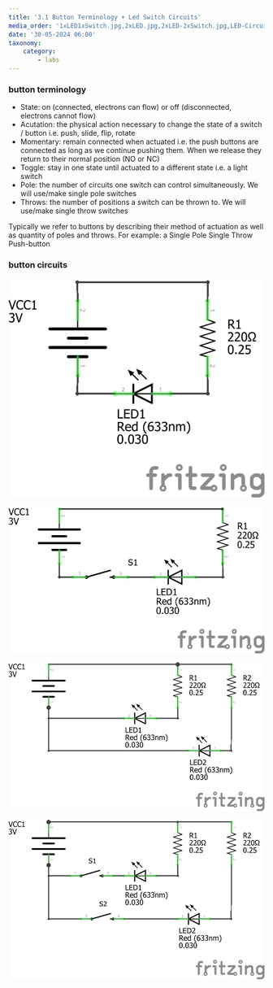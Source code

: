 ```yaml
---
title: '3.1 Button Terminology + Led Switch Circuits'
media_order: '1xLED1xSwitch.jpg,2xLED.jpg,2xLED-2xSwitch.jpg,LED-Circuit.jpg'
date: '30-05-2024 06:00'
taxonomy:
    category:
        - labs
---
```


### button terminology

* State: on (connected, electrons can flow) or off (disconnected, electrons cannot flow)
* Acutation: the physical action necessary to change the state of a switch / button i.e. push, slide, flip, rotate
* Momentary: remain connected when actuated i.e. the push buttons are connected as long as we continue pushing them. When we release they return to their normal position (NO or NC)
* Toggle: stay in one state until actuated to a different state i.e. a light switch
* Pole: the number of circuits one switch can control simultaneously. We will use/make single pole switches
* Throws: the number of positions a switch can be thrown to. We will use/make single throw switches

Typically we refer to buttons by describing their method of actuation as well as quantity of poles and throws. For example: a Single Pole Single Throw Push-button

### button circuits

![LED-Circuit](LED-Circuit.jpg "LED-Circuit")

![1xLED1xSwitch](1xLED1xSwitch.jpg "1xLED1xSwitch")

![2xLED](2xLED.jpg "2xLED")

![2xLED-2xSwitch](2xLED-2xSwitch.jpg "2xLED-2xSwitch")
